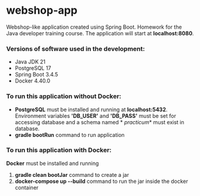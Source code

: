 # webshop-app

Webshop-like application created using Spring Boot. Homework for the Java developer training course.
The application will start at **localhost:8080**.

### Versions of software used in the development:

* Java JDK 21
* PostgreSQL 17
* Spring Boot 3.4.5
* Docker 4.40.0

### **To run this application without Docker:**

* **PostgreSQL** must be installed and running at **localhost:5432**.
  Environment variables **'DB_USER'** and **'DB_PASS'** must be set for accessing database and a schema named *
  *practicum** must exist in database.
* **gradle bootRun** command to run application

### **To run this application with Docker:**
**Docker** must be installed and running
1. **gradle clean bootJar** command to create a jar
2. **docker-compose up --build** command to run the jar inside the docker container
